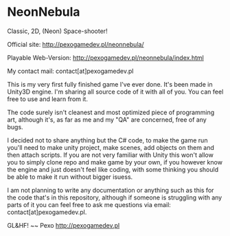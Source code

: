 # NeonNebula
Classic, 2D, (Neon) Space-shooter!

Official site: http://pexogamedev.pl/neonnebula/ 

Playable Web-Version: http://pexogamedev.pl/neonnebula/index.html

My contact mail: contact[at]pexogamedev.pl 


This is my very first fully finished game I've ever done. It's been made in Unity3D engine. I'm sharing all source code of it with all of you. You can feel free to use and learn from it. 

The code surely isn't cleanest and most optimized piece of programming art, although it's, as far as me and my "QA" are concerned, free of any bugs.

I decided not to share anything but the C# code, to make the game run you'll need to make unity project, make scenes, add objects on them and then attach scripts. If you are not very familiar with Unity this won't allow you to simply clone repo and make game by your own, if you however know the engine and just doesn't feel like coding, with some thinking you should be able to make it run without bigger isuess.

I am not planning to write any documentation or anything such as this for the code that's in this repository, although if someone is struggling with any parts of it you can feel free to ask me questions via email: contact[at]pexogamedev.pl.

GL&HF! ~~ Pexo
http://pexogamedev.pl
